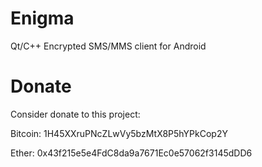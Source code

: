 # Enigma
Qt/C++ Encrypted SMS/MMS client for Android

# Donate
Consider donate to this project:

Bitcoin: 1H45XXruPNcZLwVy5bzMtX8P5hYPkCop2Y

Ether: 0x43f215e5e4FdC8da9a7671Ec0e57062f3145dDD6
